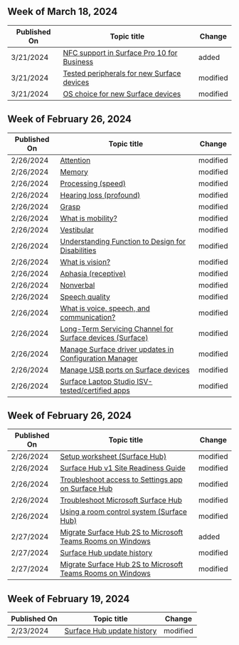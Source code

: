 <!-- This file is generated automatically each week. Changes made to this file will be overwritten.-->



## Week of March 18, 2024


| Published On |Topic title | Change |
|------|------------|--------|
| 3/21/2024 | [NFC support in Surface Pro 10 for Business](/surface/surface-pro-nfc) | added |
| 3/21/2024 | [Tested peripherals for new Surface devices](/surface/surface-tested-peripherals) | modified |
| 3/21/2024 | [OS choice for new Surface devices](/surface/surface-os-choice) | modified |


## Week of February 26, 2024


| Published On |Topic title | Change |
|------|------------|--------|
| 2/26/2024 | [Attention](/surface/inclusive-tech-lab/cognition-attention) | modified |
| 2/26/2024 | [Memory](/surface/inclusive-tech-lab/cognition-memory) | modified |
| 2/26/2024 | [Processing (speed)](/surface/inclusive-tech-lab/cognition-processing-speed) | modified |
| 2/26/2024 | [Hearing loss (profound)](/surface/inclusive-tech-lab/hearing-profound) | modified |
| 2/26/2024 | [Grasp](/surface/inclusive-tech-lab/mobility-grasp) | modified |
| 2/26/2024 | [What is mobility?](/surface/inclusive-tech-lab/mobility) | modified |
| 2/26/2024 | [Vestibular](/surface/inclusive-tech-lab/sensation-perception-vestibular) | modified |
| 2/26/2024 | [Understanding Function to Design for Disabilities](/surface/inclusive-tech-lab/understanding-function-to-design-for-disabilities) | modified |
| 2/26/2024 | [What is vision?](/surface/inclusive-tech-lab/vision) | modified |
| 2/26/2024 | [Aphasia (receptive)](/surface/inclusive-tech-lab/voice-speech-communication-aphasia-receptive) | modified |
| 2/26/2024 | [Nonverbal](/surface/inclusive-tech-lab/voice-speech-communication-non-verbal) | modified |
| 2/26/2024 | [Speech quality](/surface/inclusive-tech-lab/voice-speech-communication-speech-quality) | modified |
| 2/26/2024 | [What is voice, speech, and communication?](/surface/inclusive-tech-lab/voice-speech-communication) | modified |
| 2/26/2024 | [Long-Term Servicing Channel for Surface devices (Surface)](/surface/ltsb-for-surface) | modified |
| 2/26/2024 | [Manage Surface driver updates in Configuration Manager](/surface/manage-surface-driver-updates-configuration-manager) | modified |
| 2/26/2024 | [Manage USB ports on Surface devices](/surface/manage-usb-ports-on-surface) | modified |
| 2/26/2024 | [Surface Laptop Studio ISV-tested/certified apps](/surface/surface-laptop-studio-isv-certification) | modified |


## Week of February 26, 2024


| Published On |Topic title | Change |
|------|------------|--------|
| 2/26/2024 | [Setup worksheet (Surface Hub)](/surface-hub/setup-worksheet-surface-hub) | modified |
| 2/26/2024 | [Surface Hub v1 Site Readiness Guide](/surface-hub/surface-hub-site-readiness-guide) | modified |
| 2/26/2024 | [Troubleshoot access to Settings app on Surface Hub](/surface-hub/troubleshoot-access-to-settings-app-surface-hub) | modified |
| 2/26/2024 | [Troubleshoot Microsoft Surface Hub](/surface-hub/troubleshoot-surface-hub) | modified |
| 2/26/2024 | [Using a room control system (Surface Hub)](/surface-hub/use-room-control-system-with-surface-hub) | modified |
| 2/27/2024 | [Migrate Surface Hub 2S to Microsoft Teams Rooms on Windows](/surface-hub/surface-hub-2s-migrate-to-mtr-w) | added |
| 2/27/2024 | [Surface Hub update history](/surface-hub/surface-hub-update-history) | modified |
| 2/27/2024 | [Migrate Surface Hub 2S to Microsoft Teams Rooms on Windows](/surface-hub/surface-hub-2s-migrate-to-mtr-w) | modified |


## Week of February 19, 2024


| Published On |Topic title | Change |
|------|------------|--------|
| 2/23/2024 | [Surface Hub update history](/surface-hub/surface-hub-update-history) | modified |
